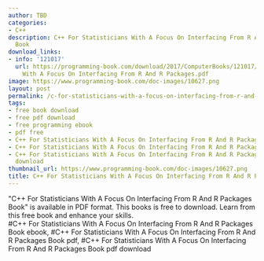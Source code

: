 ```yaml
---
author: TBD
categories:
- C++
description: C++ For Statisticians With A Focus On Interfacing From R And R Packages
  Book
download_links:
- info: '121017'
  url: https://programming-book.com/download/2017/ComputerBooks/121017/Cpp For Statisticians
    With A Focus On Interfacing From R And R Packages.pdf
image: https://www.programming-book.com/doc-images/10627.png
layout: post
permalink: /c-for-statisticians-with-a-focus-on-interfacing-from-r-and-r-packages-book.html
tags:
- free book download
- free pdf download
- free programming ebook
- pdf free
- C++ For Statisticians With A Focus On Interfacing From R And R Packages Book ebook
- C++ For Statisticians With A Focus On Interfacing From R And R Packages Book pdf
- C++ For Statisticians With A Focus On Interfacing From R And R Packages Book pdf
  download
thumbnail_url: https://www.programming-book.com/doc-images/10627.png
title: C++ For Statisticians With A Focus On Interfacing From R And R Packages Book
---
```


 
<div class="item-desc text-justify">
  "C++ For Statisticians With A Focus On Interfacing From R And R Packages Book" is available in PDF format. This books is free to download. Learn from this free book and enhance your skills.
  <br>
  #C++ For Statisticians With A Focus On Interfacing From R And R Packages Book ebook, #C++ For Statisticians With A Focus On Interfacing From R And R Packages Book pdf, #C++ For Statisticians With A Focus On Interfacing From R And R Packages Book pdf download
</div>